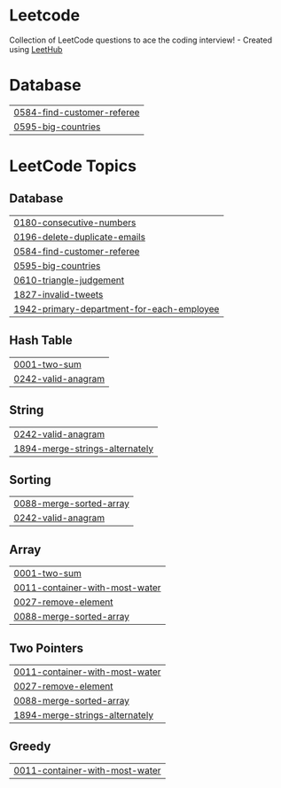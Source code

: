 # Leetcode
Collection of LeetCode questions to ace the coding interview! - Created using [LeetHub](https://github.com/QasimWani/LeetHub)


# Database
|  |
| ------- |
| [0584-find-customer-referee](https://github.com/anupamk36/Leetcode/tree/master/0584-find-customer-referee) |
| [0595-big-countries](https://github.com/anupamk36/Leetcode/tree/master/0595-big-countries) |
<!---LeetCode Topics Start-->
# LeetCode Topics
## Database
|  |
| ------- |
| [0180-consecutive-numbers](https://github.com/anupamk36/Leetcode/tree/master/0180-consecutive-numbers) |
| [0196-delete-duplicate-emails](https://github.com/anupamk36/Leetcode/tree/master/0196-delete-duplicate-emails) |
| [0584-find-customer-referee](https://github.com/anupamk36/Leetcode/tree/master/0584-find-customer-referee) |
| [0595-big-countries](https://github.com/anupamk36/Leetcode/tree/master/0595-big-countries) |
| [0610-triangle-judgement](https://github.com/anupamk36/Leetcode/tree/master/0610-triangle-judgement) |
| [1827-invalid-tweets](https://github.com/anupamk36/Leetcode/tree/master/1827-invalid-tweets) |
| [1942-primary-department-for-each-employee](https://github.com/anupamk36/Leetcode/tree/master/1942-primary-department-for-each-employee) |
## Hash Table
|  |
| ------- |
| [0001-two-sum](https://github.com/anupamk36/Leetcode/tree/master/0001-two-sum) |
| [0242-valid-anagram](https://github.com/anupamk36/Leetcode/tree/master/0242-valid-anagram) |
## String
|  |
| ------- |
| [0242-valid-anagram](https://github.com/anupamk36/Leetcode/tree/master/0242-valid-anagram) |
| [1894-merge-strings-alternately](https://github.com/anupamk36/Leetcode/tree/master/1894-merge-strings-alternately) |
## Sorting
|  |
| ------- |
| [0088-merge-sorted-array](https://github.com/anupamk36/Leetcode/tree/master/0088-merge-sorted-array) |
| [0242-valid-anagram](https://github.com/anupamk36/Leetcode/tree/master/0242-valid-anagram) |
## Array
|  |
| ------- |
| [0001-two-sum](https://github.com/anupamk36/Leetcode/tree/master/0001-two-sum) |
| [0011-container-with-most-water](https://github.com/anupamk36/Leetcode/tree/master/0011-container-with-most-water) |
| [0027-remove-element](https://github.com/anupamk36/Leetcode/tree/master/0027-remove-element) |
| [0088-merge-sorted-array](https://github.com/anupamk36/Leetcode/tree/master/0088-merge-sorted-array) |
## Two Pointers
|  |
| ------- |
| [0011-container-with-most-water](https://github.com/anupamk36/Leetcode/tree/master/0011-container-with-most-water) |
| [0027-remove-element](https://github.com/anupamk36/Leetcode/tree/master/0027-remove-element) |
| [0088-merge-sorted-array](https://github.com/anupamk36/Leetcode/tree/master/0088-merge-sorted-array) |
| [1894-merge-strings-alternately](https://github.com/anupamk36/Leetcode/tree/master/1894-merge-strings-alternately) |
## Greedy
|  |
| ------- |
| [0011-container-with-most-water](https://github.com/anupamk36/Leetcode/tree/master/0011-container-with-most-water) |
<!---LeetCode Topics End-->